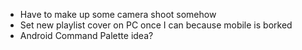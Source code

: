 - Have to make up some camera shoot somehow
- Set new playlist cover on PC once I can because mobile is borked
- Android Command Palette idea? 